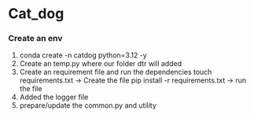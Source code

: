 # Cat_dog

### Create an env
1. conda create -n catdog python=3.12 -y 
2. Create an temp.py where our folder dtr will added
3. Create an requirement file and run the dependencies 
touch requirements.txt -> Create the file
pip install -r requirements.txt -> run the file
3. Added the logger file
4. prepare/update the common.py and utility
